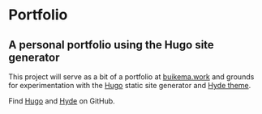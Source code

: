 # Portfolio
## A personal portfolio using the Hugo site generator

This project will serve as a bit of a portfolio at [buikema.work](http://buikema.work) and grounds for experimentation with the [Hugo](https://gohugo.io/) static site generator and [Hyde theme](http://themes.gohugo.io/hyde/).

Find [Hugo](https://github.com/spf13/hugo) and [Hyde](https://github.com/spf13/hyde) on GitHub.
